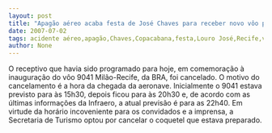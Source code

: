```yaml
---
layout: post
title: "Apagão aéreo acaba festa de José Chaves para receber novo vôo para Recife"
date: 2007-07-02
tags: acidente aéreo,apagão,Chaves,Copacabana,festa,Louro José,Recife,voo
author: None
---
```

O receptivo que havia sido programado para hoje, em comemora&ccedil;&atilde;o &agrave; inaugura&ccedil;&atilde;o do v&ocirc;o 9041 Mil&atilde;o-Recife, da BRA, foi cancelado. O motivo do cancelamento &eacute; a hora da chegada da aeronave. 
Inicialmente o 9041 estava previsto para &agrave;s 15h30, depois ficou para &agrave;s 20h30 e, de acordo com as &uacute;ltimas informa&ccedil;&otilde;es da Infraero, a atual previs&atilde;o &eacute; para as 22h40. Em virtude da hor&aacute;rio incoveniente para os convidados e a imprensa, a Secretaria de Turismo optou por cancelar o coquetel que estava preparado. 